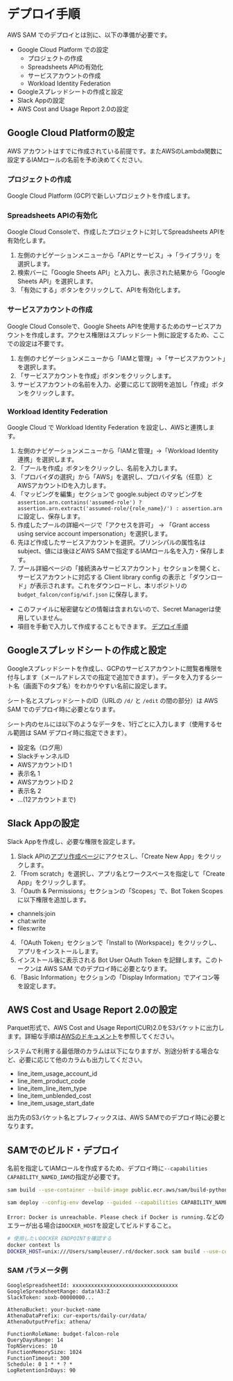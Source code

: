 # デプロイ手順

AWS SAM でのデプロイとは別に、以下の準備が必要です。

- Google Cloud Platform での設定
  - プロジェクトの作成
  - Spreadsheets APIの有効化
  - サービスアカウントの作成
  - Workload Identity Federation
- Googleスプレッドシートの作成と設定
- Slack Appの設定
- AWS Cost and Usage Report 2.0の設定


## Google Cloud Platformの設定

AWS アカウントはすでに作成されている前提です。またAWSのLambda関数に設定するIAMロールの名前を予め決めてください。

### プロジェクトの作成

Google Cloud Platform (GCP)で新しいプロジェクトを作成します。

### Spreadsheets APIの有効化

Google Cloud Consoleで、作成したプロジェクトに対してSpreadsheets APIを有効化します。

1. 左側のナビゲーションメニューから「APIとサービス」→「ライブラリ」を選択します。
2. 検索バーに「Google Sheets API」と入力し、表示された結果から「Google Sheets API」を選択します。
3. 「有効にする」ボタンをクリックして、APIを有効化します。

### サービスアカウントの作成

Google Cloud Consoleで、Google Sheets APIを使用するためのサービスアカウントを作成します。アクセス権限はスプレッドシート側に設定するため、ここでの設定は不要です。

1. 左側のナビゲーションメニューから「IAMと管理」→「サービスアカウント」を選択します。
2. 「サービスアカウントを作成」ボタンをクリックします。
3. サービスアカウントの名前を入力、必要に応じて説明を追加し「作成」ボタンをクリックします。

### Workload Identity Federation

Google Cloud で Workload Identity Federation を設定し、AWSと連携します。

1. 左側のナビゲーションメニューから「IAMと管理」→「Workload Identity 連携」を選択します。
2. 「プールを作成」ボタンをクリックし、名前を入力します。
3. 「プロバイダの選択」から「AWS」を選択し、プロバイダ名（任意）とAWSアカウントIDを入力します。
4. 「マッピングを編集」セクションで google.subject のマッピングを ` assertion.arn.contains('assumed-role') ? assertion.arn.extract('assumed-role/{role_name}/') : assertion.arn ` に設定し、保存します。
5. 作成したプールの詳細ページで「アクセスを許可」 → 「Grant access using service account impersonation」を選択します。
6. 先ほど作成したサービスアカウントを選択。プリンシパルの属性名は subject、値には後ほどAWS SAMで指定するIAMロール名を入力・保存します。
7. プール詳細ページの「接続済みサービスアカウント」セクションを開くと、サービスアカウントに対応する Client library config の表示と「ダウンロード」が表示されます。これをダウンロードし、本リポジトリの `budget_falcon/config/wif.json` に保存します。
  - このファイルに秘密鍵などの情報は含まれないので、Secret Managerは使用していません。
  - 項目を手動で入力して作成することもできます。 [デプロイ手順](DEVELOPER.md)


## Googleスプレッドシートの作成と設定

Googleスプレッドシートを作成し、GCPのサービスアカウントに閲覧者権限を付与します（メールアドレスでの指定で追加できます）。データを入力するシート名（画面下のタブ名）をわかりやすい名前に設定します。

シート名とスプレッドシートのID（URLの `/d/` と `/edit` の間の部分）は AWS SAM でのデプロイ時に必要となります。

シート内のセルには以下のようなデータを、1行ごとに入力します（使用するセル範囲は SAM デプロイ時に指定できます）。
- 設定名（ログ用）
- SlackチャンネルID
- AWSアカウントID 1
- 表示名 1
- AWSアカウントID 2
- 表示名 2
- ...(12アカウントまで)


## Slack Appの設定

Slack Appを作成し、必要な権限を設定します。

1. Slack APIの[アプリ作成ページ](https://api.slack.com/apps)にアクセスし、「Create New App」をクリックします。
2. 「From scratch」を選択し、アプリ名とワークスペースを指定して「Create App」をクリックします。
3. 「Oauth & Permissions」セクションの「Scopes」で、Bot Token Scopesに以下権限を追加します。
  - channels:join
  - chat:write
  - files:write
4. 「OAuth Token」セクションで「Install to (Workspace)」をクリックし、アプリをインストールします。
5. インストール後に表示される Bot User OAuth Token を記録します。このトークンは AWS SAM でのデプロイ時に必要となります。
6. 「Basic Information」セクションの「Display Information」でアイコン等を設定します。


## AWS Cost and Usage Report 2.0の設定

Parquet形式で、AWS Cost and Usage Report(CUR)2.0をS3バケットに出力します。詳細な手順は[AWSのドキュメント](https://docs.aws.amazon.com/ja_jp/awsaccountbilling/latest/aboutv2/cost-and-usage-report-setup.html)を参照してください。

システムで利用する最低限のカラムは以下になりますが、別途分析する場合など、必要に応じて他のカラムも出力してください。

- line_item_usage_account_id
- line_item_product_code
- line_item_line_item_type
- line_item_unblended_cost
- line_item_usage_start_date

出力先のS3バケット名とプレフィックスは、AWS SAMでのデプロイ時に必要となります。


## SAMでのビルド・デプロイ

名前を指定してIAMロールを作成するため、デプロイ時に`--capabilities CAPABILITY_NAMED_IAM`の指定が必要です。

```bash
sam build --use-container --build-image public.ecr.aws/sam/build-python3.13

sam deploy --config-env develop --guided --capabilities CAPABILITY_NAMED_IAM
```

`Error: Docker is unreachable. Please check if Docker is running.`などのエラーが出る場合は`DOCKER_HOST`を設定してビルドすること。

```bash
# 使用したいDOCKER ENDPOINTを確認する
docker context ls
DOCKER_HOST=unix:///Users/sampleuser/.rd/docker.sock sam build --use-container --build-image public.ecr.aws/sam/build-python3.13
```

### SAM パラメータ例

```
GoogleSpreadsheetId: xxxxxxxxxxxxxxxxxxxxxxxxxxxxxxxxxx
GoogleSpreadsheetRange: data!A3:Z
SlackToken: xoxb-00000000...

AthenaBucket: your-bucket-name
AthenaDataPrefix: cur-exports/daily-cur/data/
AthenaOutputPrefix: athena/

FunctionRoleName: budget-falcon-role
QueryDaysRange: 14
TopNServices: 10
FunctionMemorySize: 1024
FunctionTimeout: 300
Schedule: 0 1 * * ? *
LogRetentionInDays: 90
```
